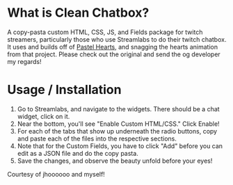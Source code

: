 # What is Clean Chatbox?

A copy-pasta custom HTML, CSS, JS, and Fields package for twitch streamers, particularly those who use Streamlabs to do their twitch chatbox. It uses and builds off of [Pastel Hearts](https://github.com/jhoooooo/streamlabs-chat), and snagging the hearts animation from that project. Please check out the original and send the og developer my regards!

# Usage / Installation

1. Go to Streamlabs, and navigate to the widgets. There should be a chat widget, click on it.
2. Near the bottom, you'll see "Enable Custom HTML/CSS." Click Enable!
3. For each of the tabs that show up underneath the radio buttons, copy and paste each of the files into the respective sections.
4. Note that for the Custom Fields, you have to click "Add" before you can edit as a JSON file and do the copy pasta.
5. Save the changes, and observe the beauty unfold before your eyes!

Courtesy of jhoooooo and myself!
